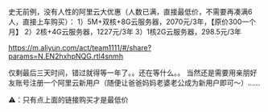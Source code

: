 史无前例，没有人性的阿里云大优惠（人数已满，直接最低价，不需要再凑满6人，直接上车购买）：
1）5M+双核+8G云服务器，2070元/3年，【原价300一个月】
2）2核+4G云服务器，1227元/3年
3）1核2G云服务器，298.5元/3年

https://m.aliyun.com/act/team1111/#/share?params=N.EN2hxhpNQG.rtl4snmh

仅剩最后三天时间，错过就得等一年了。。还在等什么。。
当然还是需要用亲朋好友账号注册一个阿里云新用户（随便让爸爸妈妈老婆老公成为新用户即可～）……

⚠️：只有点上面的链接购买才是最低价
